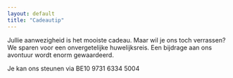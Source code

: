 ```yaml
---
layout: default
title: "Cadeautip"
---
```


Jullie aanwezigheid is het mooiste cadeau. Maar wil je ons toch verrassen? We sparen voor een onvergetelijke huwelijksreis. Een bijdrage aan ons avontuur wordt enorm gewaardeerd. 

Je kan ons steunen via BE10 9731 6334 5004

